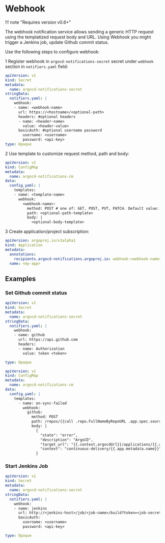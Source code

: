 # Webhook

!!! note "Requires version v0.6+"

The webhook notification service allows sending a generic HTTP request using the templatized request body and URL.
Using Webhook you might trigger a Jenkins job, update Github commit status.

Use the following steps to configure webhook:

1 Register webhook in `argocd-notifications-secret` secret under `webhook` section in `notifiers.yaml` field:

```yaml
apiVersion: v1
kind: Secret
metadata:
  name: argocd-notifications-secret
stringData:
  notifiers.yaml: |
    webhook:
    - name: <webhook-name>
      url: https://<hostname>/<optional-path>
      headers: #optional headers
      - name: <header-name>
        value: <header-value>
      basicAuth: #optional username password
        username: <username>
        password: <api-key>
type: Opaque
```

2 Use template to customize request method, path and body:

```yaml
apiVersion: v1
kind: ConfigMap
metadata:
  name: argocd-notifications-cm
data:
  config.yaml: |
    templates:
    - name: <template-name>
      webhook:
        <webhook-name>:
          method: POST # one of: GET, POST, PUT, PATCH. Default value: GET 
          path: <optional-path-template>
          body: |
            <optional-body-template>
```

3 Create application/project subscription:

```yaml
apiVersion: argoproj.io/v1alpha1
kind: Application
metadata:
  annotations:
    recipients.argocd-notifications.argoproj.io: webhook:<webhook-name>
  name: <my-app>
```

## Examples

### Set Github commit status

```yaml
apiVersion: v1
kind: Secret
metadata:
  name: argocd-notifications-secret
stringData:
  notifiers.yaml: |
    webhook:
    - name: github
      url: https://api.github.com
      headers:
      - name: Authorization
        value: token <token>

type: Opaque
```

```yaml
apiVersion: v1
kind: ConfigMap
metadata:
  name: argocd-notifications-cm
data:
  config.yaml: |
    templates:
      - name: on-sync-failed
        webhook:
          github:
            method: POST
            path: /repos/{{call .repo.FullNameByRepoURL .app.spec.source.repoURL}}/statuses/{{.app.status.operationState.operation.sync.revision}}
            body: |
              {
                "state": "error",
                "description": "ArgoCD",
                "target_url": "{{.context.argocdUrl}}/applications/{{.app.metadata.name}}",
                "context": "continuous-delivery/{{.app.metadata.name}}"
              }
```

### Start Jenkins Job

```yaml
apiVersion: v1
kind: Secret
metadata:
  name: argocd-notifications-secret
stringData:
  notifiers.yaml: |
    webhook:
    - name: jenkins
      url: http://<jenkins-host>/job/<job-name>/build?token=<job-secret>
      basicAuth:
        username: <username>
        password: <api-key>

type: Opaque
```
